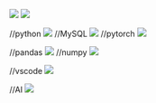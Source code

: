 

<a href="https://www.instagram.com/zzakjista/" target="_blank"><img src="https://img.shields.io/badge/instagram-E4405F?style=for-the-badge&logo=instagram&logoColor=FFFFFF"/></a>
<a href="https://zzz0101.tistory.com/" target="_blank"><img src="https://img.shields.io/badge/tistory-000000?style=for-the-badge&logo=instagram&logoColor=FFFFFF"/></a>

//python
<img src="https://img.shields.io/badge/Python-3766AB?style=for-the-badge&logo=Python&logoColor=white"/>
//MySQL
<img src="https://img.shields.io/badge/MySQL-4479A1?style=for-the-badge&logo=MySQL&logoColor=white"/>
//pytorch
<img src="https://img.shields.io/badge/Pytorch-EE4C2C?style=for-the-badge&logo=Pytorch&logoColor=white"/>

//pandas
<img src="https://img.shields.io/badge/Pandas-150458?style=for-the-badge&logo=pandas&logoColor=white"/>
//numpy
<img src="https://img.shields.io/badge/Numpy-013243?style=for-the-badge&logo=Numpy&logoColor=white"/>

//vscode
<img src="https://img.shields.io/badge/VSCODE-007ACC?style=for-the-badge&logo=VisualStudioCODE&logoColor=white"/>

//AI
<img src="https://img.shields.io/badge/AI-FF9A00?style=for-the-badge&logo=Adobe illustrator&logoColor=white"/>
